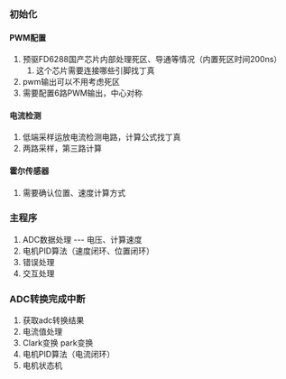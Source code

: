 ### 初始化
#### PWM配置
1. 预驱FD6288国产芯片内部处理死区、导通等情况（内置死区时间200ns）
	1. 这个芯片需要连接哪些引脚找丁真
2. pwm输出可以不用考虑死区
3. 需要配置6路PWM输出，中心对称
#### 电流检测
1. 低端采样运放电流检测电路，计算公式找丁真
2. 两路采样，第三路计算

#### 霍尔传感器
1. 需要确认位置、速度计算方式

### 主程序
1. ADC数据处理 --- 电压、计算速度
2. 电机PID算法（速度闭环、位置闭环）
3. 错误处理
4. 交互处理

### ADC转换完成中断
1. 获取adc转换结果
2. 电流值处理
3. Clark变换 park变换
4. 电机PID算法（电流闭环）
5. 电机状态机